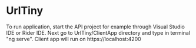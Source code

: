 # UrlTiny

To run application, start the API project for example through Visual Studio IDE or Rider IDE. 
Next go to UrlTiny/ClientApp directory and type in terminal "ng serve".
Client app will run on https://localhost:4200
